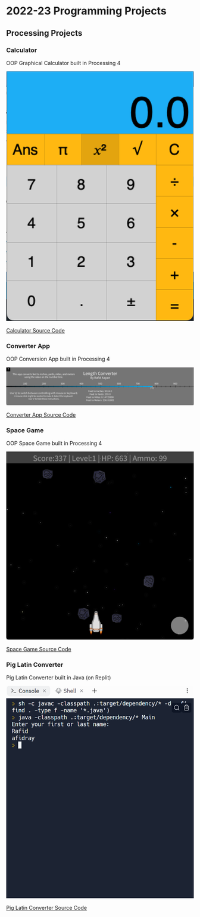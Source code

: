 # 2022-23 Programming Projects

## Processing Projects

### Calculator

OOP Graphical Calculator built in Processing 4

![Running Calculator](https://github.com/rafidaayan0/programming_portfolio/blob/main/images/calc.png?raw=true)

[Calculator Source Code](https://github.com/rafidaayan0/programming_portfolio/tree/main/src/calc)

### Converter App

OOP Conversion App built in Processing 4

![Running Converter App](https://github.com/rafidaayan0/programming_portfolio/blob/main/images/conv.png?raw=true)

[Converter App Source Code](https://github.com/rafidaayan0/programming_portfolio/tree/main/src/conv)

### Space Game

OOP Space Game built in Processing 4

![Running Space Game](https://github.com/rafidaayan0/programming_portfolio/blob/main/images/spacegame.png?raw=true)

[Space Game Source Code](https://github.com/rafidaayan0/programming_portfolio/tree/main/src/spacegame)


### Pig Latin Converter

Pig Latin Converter built in Java (on Replit)

![Running Pig Latin Converter](https://github.com/rafidaayan0/programming_portfolio/blob/main/images/piglatin.png?raw=true)

[Pig Latin Converter Source Code](https://github.com/rafidaayan0/programming_portfolio/tree/main/src/piglatin)
